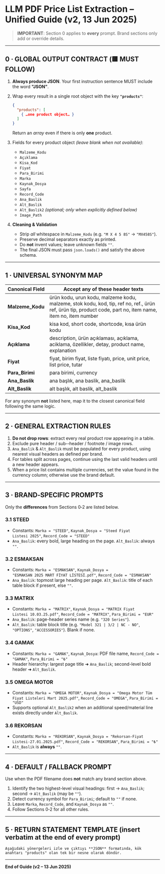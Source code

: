# LLM PDF Price List Extraction – Unified Guide (v2, 13 Jun 2025)

> **IMPORTANT**: Section 0 applies to **every** prompt. Brand sections only add or override details.

---

## 0 · GLOBAL OUTPUT CONTRACT  \(🟥 MUST FOLLOW\)

1. **Always produce JSON**. Your first instruction sentence MUST include the word **"JSON"**.
2. Wrap every result in a single root object with the key **`"products"`**:

   ```json
   {
     "products": [
       { …one product object… }
     ]
   }
   ```

   Return an *array* even if there is only **one** product.
3. Fields for every product object *(leave blank when not available)*:

   * `Malzeme_Kodu`
   * `Açıklama`
   * `Kisa_Kod`
   * `Fiyat`
   * `Para_Birimi`
   * `Marka`
   * `Kaynak_Dosya`
   * `Sayfa`
   * `Record_Code`
   * `Ana_Baslik`
   * `Alt_Baslik`
   * `Alt_Baslik2` *(optional; only when explicitly defined below)*
   * `Image_Path`
4. **Cleaning & Validation**

   * Strip *all* whitespace in `Malzeme_Kodu` \(e.g. `"M X 4 5 8S"` → `"MX458S"`\).
   * Preserve decimal separators exactly as printed.
   * Do **not** invent values; leave unknown fields `""`.
   * The final JSON must pass `json.loads()` and satisfy the above schema.

---

## 1 · UNIVERSAL SYNONYM MAP

| Canonical Field   | Accept any of these header texts                                                                                                                           |
| ----------------- | ---------------------------------------------------------------------------------------------------------------------------------------------------------- |
| **Malzeme\_Kodu** | ürün kodu, urun kodu, malzeme kodu, malzeme, stok kodu, kod, tip, ref no, ref., ürün ref, ürün tip, product code, part no, item name, item no, item number |
| **Kisa\_Kod**     | kisa kod, short code, shortcode, kısa ürün kodu                                                                                                            |
| **Açıklama**      | description, ürün açıklaması, açıklama, aciklama, özellikler, detay, product name, explanation                                                             |
| **Fiyat**         | fiyat, birim fiyat, liste fiyatı, price, unit price, list price, tutar                                                                                     |
| **Para\_Birimi**  | para birimi, currency                                                                                                                                      |
| **Ana\_Baslik**   | ana başlık, ana baslik, ana\_baslik                                                                                                                        |
| **Alt\_Baslik**   | alt başlık, alt baslik, alt\_baslik                                                                                                                        |

For any synonym **not** listed here, map it to the closest canonical field following the same logic.

---

## 2 · GENERAL EXTRACTION RULES

1. **Do not drop rows**: extract every real product row appearing in a table.
2. Exclude pure header / sub-‑header / footnote / image rows.
3. `Ana_Baslik` & `Alt_Baslik` must be populated for every product, using nearest visual headers as defined per brand.
4. For tables split across pages, continue using the last valid headers until a new header appears.
5. When a price list contains multiple currencies, set the value found in the currency column; otherwise use the brand default.

---

## 3 · BRAND‑SPECIFIC PROMPTS

Only the **differences** from Sections 0‑2 are listed below.

### 3.1 STEED

* Constants: `Marka = "STEED"`, `Kaynak_Dosya = "Steed Fiyat Listesi 2025"`, `Record_Code = "STEED"`
* `Ana_Baslik`: every bold, large heading on the page.
  `Alt_Baslik`: always `""`.

### 3.2 ESMAKSAN

* Constants: `Marka = "ESMAKSAN"`, `Kaynak_Dosya = "ESMAKSAN 2025 MART FİYAT LİSTESİ.pdf"`, `Record_Code = "ESMAKSAN"`
* `Ana_Baslik`: topmost large heading per page.
  `Alt_Baslik`: title of each table block if present, else `""`.

### 3.3 MATRIX

* Constants: `Marka = "MATRIX"`, `Kaynak_Dosya = "MATRIX Fiyat Listesi 10.03.25.pdf"`, `Record_Code = "MATRIX"`, `Para_Birimi = "EUR"`
* `Ana_Baslik`: page-header series name (e.g. `"320 Series"`).
* `Alt_Baslik`: table block title (e.g. `"Model 321 | 3/2 | NC - NO"`, `"OPTIONS"`, `"ACCESSORIES"`). Blank if none.

### 3.4 GAMAK

* Constants: `Marka = "GAMAK"`, `Kaynak_Dosya`: PDF file name, `Record_Code = "GAMAK"`, `Para_Birimi = "₺"`
* Header hierarchy: largest page title ➜ `Ana_Baslik`; second-level bold header ➜ `Alt_Baslik`.

### 3.5 OMEGA MOTOR

* Constants: `Marka = "OMEGA MOTOR"`, `Kaynak_Dosya = "Omega Motor Tüm Fiyat Listeleri Mart 2025.pdf"`, `Record_Code = "OMEGA"`, `Para_Birimi = "USD"`
* Supports optional `Alt_Baslik2` when an additional speed/material line exists directly under `Alt_Baslik`.

### 3.6 REKORSAN

* Constants: `Marka = "REKORSAN"`, `Kaynak_Dosya = "Rekorsan-Fiyat Listesi-27.01.2025.pdf"`, `Record_Code = "REKORSAN"`, `Para_Birimi = "₺"`
* `Alt_Baslik` is **always** `""`.

---

## 4 · DEFAULT / FALLBACK PROMPT

Use when the PDF filename does **not** match any brand section above.

1. Identify the two highest-level visual headings: first → `Ana_Baslik`; second → `Alt_Baslik` (may be `""`).
2. Detect currency symbol for `Para_Birimi`; default to `""` if none.
3. Leave `Marka`, `Record_Code`, and `Kaynak_Dosya` as `""`.
4. Follow Sections 0‑2 for all other rules.

---

## 5 · RETURN STATEMENT TEMPLATE (insert verbatim at the end of every prompt)

```
Aşağıdaki yönergeleri izle ve çıktıyı **JSON** formatında, kök anahtarı "products" olan tek bir nesne olarak döndür.
```

---

**End of Guide (v2 – 13 Jun 2025)**
